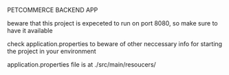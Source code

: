 PETCOMMERCE BACKEND APP

beware that this project is expeceted to run on port 8080, so make sure to have it available

check application.properties to beware of other neccessary info for starting the project in your environment

application.properties file is at ./src/main/resoucers/
